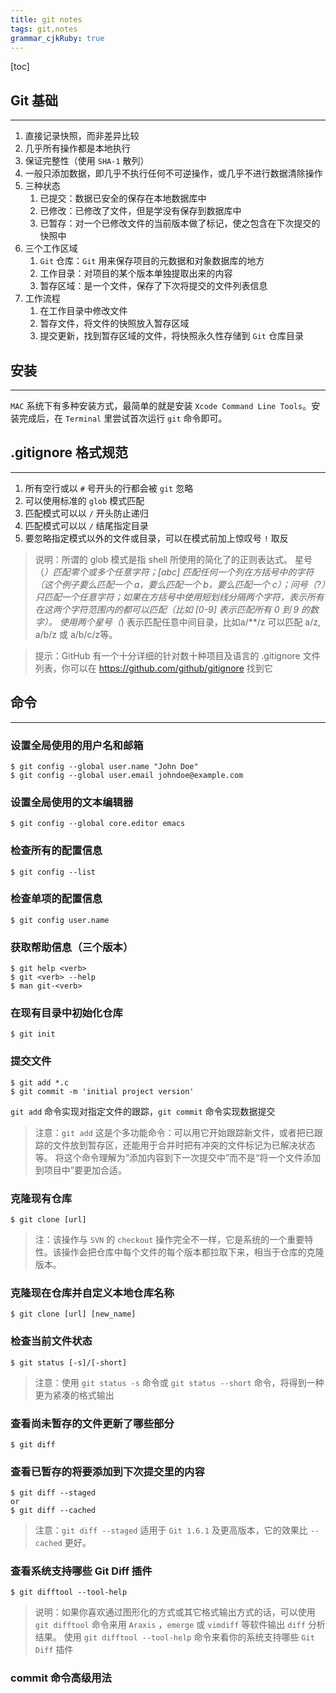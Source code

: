 ```yaml
---
title: git notes 
tags: git,notes
grammar_cjkRuby: true
---
```


[toc]

## Git 基础
---
1. 直接记录快照，而非差异比较
2. 几乎所有操作都是本地执行
3. 保证完整性（使用 `SHA-1` 散列）
4. 一般只添加数据，即几乎不执行任何不可逆操作，或几乎不进行数据清除操作
5. 三种状态
	1. 已提交：数据已安全的保存在本地数据库中
	2. 已修改：已修改了文件，但是学没有保存到数据库中
	3. 已暂存：对一个已修改文件的当前版本做了标记，使之包含在下次提交的快照中
6. 三个工作区域
	1. `Git` 仓库：`Git` 用来保存项目的元数据和对象数据库的地方
	2. 工作目录：对项目的某个版本单独提取出来的内容
	3. 暂存区域：是一个文件，保存了下次将提交的文件列表信息
7. 工作流程
	1. 在工作目录中修改文件
	2. 暂存文件，将文件的快照放入暂存区域
	3. 提交更新，找到暂存区域的文件，将快照永久性存储到 `Git` 仓库目录

## 安装
---
`MAC` 系统下有多种安装方式，最简单的就是安装 `Xcode Command Line Tools`。安装完成后，在 `Terminal` 里尝试首次运行 `git` 命令即可。

## .gitignore 格式规范
---
1. 所有空行或以 `#` 号开头的行都会被 `git` 忽略
2. 可以使用标准的 `glob` 模式匹配
3. 匹配模式可以以 `/` 开头防止递归
4. 匹配模式可以以 `/` 结尾指定目录
5. 要忽略指定模式以外的文件或目录，可以在模式前加上惊叹号 `!` 取反

> 说明：所谓的 glob 模式是指 shell 所使用的简化了的正则表达式。 星号（*）匹配零个或多个任意字符；[abc] 匹配任何一个列在方括号中的字符（这个例子要么匹配一个 a，要么匹配一个 b，要么匹配一个 c）；问号（?）只匹配一个任意字符；如果在方括号中使用短划线分隔两个字符，表示所有在这两个字符范围内的都可以匹配（比如 [0-9] 表示匹配所有 0 到 9 的数字）。 使用两个星号（*) 表示匹配任意中间目录，比如a/**/z 可以匹配 a/z, a/b/z 或 a/b/c/z等。

> 提示：GitHub 有一个十分详细的针对数十种项目及语言的 .gitignore 文件列表，你可以在 https://github.com/github/gitignore 找到它

## 命令
---
### 设置全局使用的用户名和邮箱

``` xml?linenums=true
$ git config --global user.name "John Doe"
$ git config --global user.email johndoe@example.com
```
### 设置全局使用的文本编辑器

``` xml?linenums=true
$ git config --global core.editor emacs
```
### 检查所有的配置信息

``` xml?linenums=true
$ git config --list
```
### 检查单项的配置信息

``` xml?linenums
$ git config user.name
```
### 获取帮助信息（三个版本）

``` xml?linenums=true
$ git help <verb>
$ git <verb> --help
$ man git-<verb>
```
### 在现有目录中初始化仓库

``` xml?linenums=true
$ git init
```
### 提交文件

``` xml?linenums=true
$ git add *.c
$ git commit -m 'initial project version'
```
`git add` 命令实现对指定文件的跟踪，`git commit` 命令实现数据提交

> 注意：`git add` 这是个多功能命令：可以用它开始跟踪新文件，或者把已跟踪的文件放到暂存区，还能用于合并时把有冲突的文件标记为已解决状态等。 将这个命令理解为“添加内容到下一次提交中”而不是“将一个文件添加到项目中”要更加合适。

### 克隆现有仓库

``` xml?linenums=true
$ git clone [url]
```
> 注：该操作与 `SVN` 的 `checkout` 操作完全不一样，它是系统的一个重要特性。该操作会把仓库中每个文件的每个版本都拉取下来，相当于仓库的克隆版本。

### 克隆现在仓库并自定义本地仓库名称

``` xml?linenums=true
$ git clone [url] [new_name]
```
### 检查当前文件状态

``` xml?linenums=true
$ git status [-s]/[-short]
```
> 注意：使用 `git status -s` 命令或 `git status --short` 命令，将得到一种更为紧凑的格式输出

### 查看尚未暂存的文件更新了哪些部分

``` xml?linenums=true
$ git diff
```
### 查看已暂存的将要添加到下次提交里的内容

``` xml?linenums=true
$ git diff --staged
or
$ git diff --cached
```
> 注意：`git diff --staged` 适用于 `Git 1.6.1` 及更高版本，它的效果比 `--cached` 更好。

### 查看系统支持哪些 Git Diff 插件

``` xml?linenums=true
$ git difftool --tool-help 
```

> 说明：如果你喜欢通过图形化的方式或其它格式输出方式的话，可以使用 `git difftool` 命令来用 `Araxis` ，`emerge` 或 `vimdiff` 等软件输出 `diff` 分析结果。 使用 `git difftool --tool-help` 命令来看你的系统支持哪些 `Git Diff` 插件

### commit 命令高级用法
















